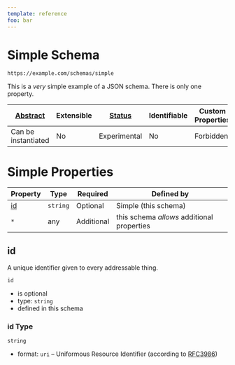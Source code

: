 ```yaml
---
template: reference
foo: bar
---
```


# Simple Schema

```
https://example.com/schemas/simple
```

This is a *very* simple example of a JSON schema. There is only one property.

| [Abstract](../abstract.md) | Extensible | [Status](../status.md) | Identifiable | Custom Properties | Additional Properties | Defined In |
|----------------------------|------------|------------------------|--------------|-------------------|-----------------------|------------|
| Can be instantiated | No | Experimental | No | Forbidden | Permitted | [simple.schema.json](simple.schema.json) |

# Simple Properties

| Property | Type | Required | Defined by |
|----------|------|----------|------------|
| [id](#id) | `string` | Optional | Simple (this schema) |
| `*` | any | Additional | this schema *allows* additional properties |

## id

A unique identifier given to every addressable thing.

`id`

* is optional
* type: `string`
* defined in this schema

### id Type


`string`

* format: `uri` – Uniformous Resource Identifier (according to [RFC3986](http://tools.ietf.org/html/rfc3986))





